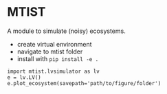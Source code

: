 # MTIST


A module to simulate (noisy) ecosystems.

* create virtual environment
* navigate to mtist folder
* install with `pip install -e .`

```
import mtist.lvsimulator as lv
e = lv.LV()
e.plot_ecosystem(savepath='path/to/figure/folder')
```

